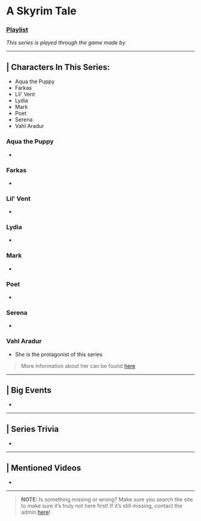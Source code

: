 # A Skyrim Tale
### [Playlist]()
*This series is played through the game []() made by []()*

----

## | Characters In This Series:
- Aqua the Puppy
- Farkas
- Lil' Vent
- Lydia
- Mark
- Poet
- Serena
- Vahl Aradur

### Aqua the Puppy
- 

### Farkas
- 

### Lil' Vent
- 

### Lydia
- 

### Mark
- 

### Poet
- 

### Serena
- 

### Vahl Aradur
- She is the protagonist of this series
> More information about her can be found [here](../5.Characters.Vahl_Aradur.md)

----

## | Big Events
- 

----

## | Series Trivia
- 

----
 
## | Mentioned Videos
- []()
 
----
 
> **NOTE:** Is something missing or wrong? Make sure you search the site to make sure it’s truly not here first! If it’s still missing, contact the admin [here](../chapter_2.md)!